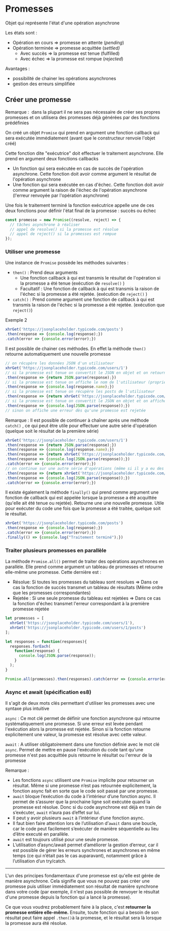 # Promesses

Objet qui représente l'état d'une opération asynchrone

Les états sont :
- Opération en cours ⇒ promesse en attente (*pending*)
- Opération terminée ⇒ promesse acquittée (*settled)*
	- Avec succès ⇒ la promesse est tenue (fulfilled)
	- Avec échec ⇒ la promesse est rompue (*rejected*)

Avantages : 
- possibilité de chainer les opérations asynchrones
- gestion des erreurs simplifiée


## Créer une promesse
Remarque :  dans la plupart il ne sera pas nécessaire de créer ses propres promesses et on utilisera des promesses déjà générées par des fonctions prédéfinies

On créé un objet `Promise` qui prend en argument une fonction callback qui sera exécutée immédiatement (avant que le constructeur renvoie l'objet créé) 

Cette fonction dite "exécutrice" doit effectuer le traitement asynchrone. Elle prend en argument deux fonctions callbacks 
- Un fonction qui sera exécutée en cas de succès de l'opération asynchrone. Cette fonction doit avoir comme argument le résultat de l'opération asynchrone
- Une fonction qui sera exécutée en cas d'échec. Cette fonction doit avoir comme argument la raison de l'échec de l'opération asynchrone (l'erreur renvoyée par l'opération asynchrone)

Une fois le traitement terminé la fonction exécutrice appelle une de ces deux fonctions pour définir l'état final de la promesse : succès ou échec


```js
const promesse = new Promise((resolve, reject) => {
  // tâches asynchrone à réaliser
  // appel de resolve() si la promesse est résolue
  // appel de reject() si la promesses est rompue
});
```


### Utiliser une promesse

Une instance de `Promise` possède les méthodes suivantes :
- `then()` : Prend deux arguments
	- Une fonction callback à qui est transmis le résultat de l'opération si la promesse a été tenue (exécution de `resolve()` ) 
	- Facultatif : Une fonction de callback à qui est transmis la raison de l'échec si la promesse a été rejetée. (exécution de `reject()` ) 
- `catch()` : Prend comme argument une fonction de callback à qui est transmis la raison de l'échec si la promesse a été rejetée. (exécution que `reject()`) 

Exemple 2

```js
xhrGet('https://jsonplaceholder.typicode.com/posts')
.then(response => {console.log(response);})
.catch(error => {console.error(error);})
```

Il est possible de chainer ces méthodes. En effet la méthode `then()` retourne automatiquement une nouvelle promesse

```jsx
// on récupère les données JSON d'un utilisateur
xhrGet('https://jsonplaceholder.typicode.com/users/1')
// si la promesse est tenue on convertit le JSON en objet et on retourne le résultat
.then(response => {return JSON.parse(response);})
// si la promesse est tenue on affiche le nom de l'utilisateur (propriété name de l'objet)
.then(response => {console.log(response.name);})
// si la promesse est tenue on récupère les posts de l'utilisateur
.then(response => {return xhrGet('https://jsonplaceholder.typicode.com/users/1/posts');})
// si la promesse est tenue on convertit le JSON en objet et on affiche le résultat
.then(response => {console.log(JSON.parse(response));})
// sinon on affiche une erreur dès qu'une promesse est rejetée

```

Remarque : Il est possible de continuer à chaîner après une méthode `catch()` , ce qui peut être utile pour effectuer une autre série d'opération (quelque soit le résultat de la première série)

```jsx
xhrGet('https://jsonplaceholder.typicode.com/users/1')
.then(response => {return JSON.parse(response);})
.then(response => {console.log(response.name);})
.then(response => {return xhrGet('https://jsonplaceholder.typicode.com/users/1/posts');})
.then(response => {console.log(JSON.parse(response));})
.catch(error => {console.error(error);})
// on continue sur une autre série d'opérations (même si il y a eu des erreurs précédement)
.then(response => {return xhrGet('https://jsonplaceholder.typicode.com/users/1/todos');})
.then(response => {console.log(JSON.parse(response));})
.catch(error => {console.error(error);})
```

Il existe également la méthode `finally()` qui prend comme argument une fonction de callback qui est appelée lorsque la promesse a été acquittée (qu'elle ait été tenue ou rejetée). Retourne une une nouvelle promesse. Utile pour exécuter du code une fois que la promesse a été traitée, quelque soit le résultat.

```jsx
xhrGet('https://jsonplaceholder.typicode.com/posts')
.then(response => {console.log(response);})
.catch(error => {console.error(error);})
.finally(() => {console.log("Traitement terminé");})
```

### Traiter plusieurs promesses en parallèle

La méthode `Promise.all()` permet de traiter des opérations asynchrones en parallèle. Elle prend comme argument un tableau de promesses et retourne elle-même une promesse. Cette dernière est :

- Résolue: Si toutes les promesses du tableau sont resolues ⇒ Dans ce cas la fonction de succès transmet un tableau de résultats (Même ordre que les promesses correspondantes)
- Rejetée : Si une seule promesse du tableau est rejetées ⇒ Dans ce cas la fonction d'échec transmet l'erreur correspondant à la première promesse rejetée

```jsx
let promesses = [
  xhrGet('https://jsonplaceholder.typicode.com/users/1'),
  xhrGet('https://jsonplaceholder.typicode.com/users/1/posts')
];

let responses = function(responses){
  responses.forEach(
    function(response) {
      console.log(JSON.parse(response));
    }
  );
}

Promise.all(promesses).then(responses).catch(error => {console.error(error);})
```

### Async et await (spécification es8)

Il s'agit de deux mots clés permettant d'utiliser les promesses avec une syntaxe plus intuitive

`async` : Ce mot clé permet de définir une fonction asynchrone qui retourne systématiquement une promesse. Si une erreur est levée pendant l'exécution alors la promesse est rejetée. Sinon si la fonction retourne explicitement une valeur, la promesse est résolue avec cette valeur.

`await` : A utiliser obligatoirement dans une fonction définie avec le mot clé `async`. Permet de mettre en pause l'exécution du code tant qu'une promesse n'est pas acquittée puis retourne le résultat ou l'erreur de la promesse

Remarque :

- Les fonctions `async` utilisent une `Promise` implicite pour retourner un résultat. Même si une promesse n’est pas retournée explicitement, la fonction async fait en sorte que le code soit passé par une promesse.
- `await` bloque l’exécution du code à l’intérieur d’une fonction async. Il permet de s’assurer que la prochaine ligne soit exécutée quand la promesse est résolue. Donc si du code asynchrone est déjà en train de s’exécuter, `await` n’aura pas d’effet sur lui.
- Il peut y avoir plusieurs `await` à l’intérieur d’une fonction async.
- Il faut bien faire attention lors de l’utilisation d’`await` dans une boucle, car le code peut facilement s’exécuter de manière séquentielle au lieu d’être executé en parallèle.
- `await` est toujours utilisé pour une seule promesse.
- L’utilisation d’async/await permet d’améliorer la gestion d’erreur, car il est possible de gérer les erreurs synchrones et asynchrones en même temps (ce qui n’était pas le cas auparavant), notamment grâce à l’utilisation d’un try/catch.




---------------------------


L'un des principes fondamentaux d'une promesse est qu'elle est gérée de manière asynchrone. Cela signifie que vous ne pouvez pas créer une promesse puis utiliser immédiatement son résultat de manière synchrone dans votre code (par exemple, il n'est pas possible de renvoyer le résultat d'une promesse depuis la fonction qui a lancé la promesse).

Ce que vous voudrez probablement faire à la place, c'est **retourner la promesse entière elle-même.** Ensuite, toute fonction qui a besoin de son résultat peut faire appel `.then()`à la promesse, et le résultat sera là lorsque la promesse aura été résolue.


